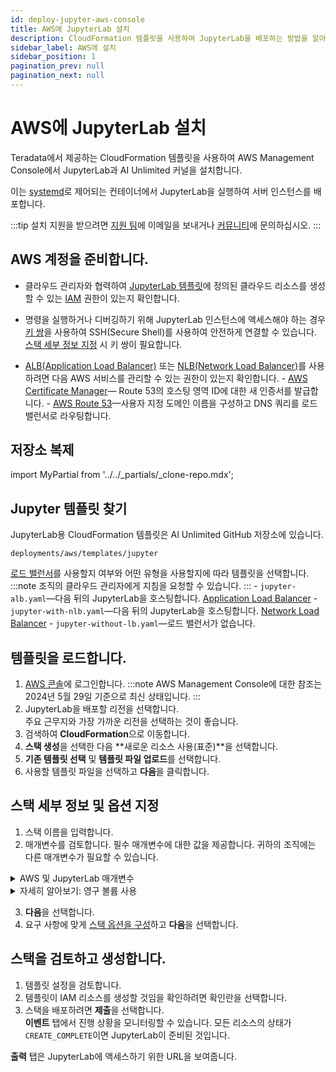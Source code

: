 ```yaml
---
id: deploy-jupyter-aws-console
title: AWS에 JupyterLab 설치
description: CloudFormation 템플릿을 사용하여 JupyterLab을 배포하는 방법을 알아보십시오.
sidebar_label: AWS에 설치
sidebar_position: 1
pagination_prev: null
pagination_next: null
---
```


# AWS에 JupyterLab 설치

Teradata에서 제공하는 CloudFormation 템플릿을 사용하여 AWS Management Console에서 JupyterLab과 AI Unlimited 커널을 설치합니다. 

이는 [systemd](../../glossary.md#systemd)로 제어되는 컨테이너에서 JupyterLab을 실행하여 서버 인스턴스를 배포합니다.

:::tip
설치 지원을 받으려면 <a href="mailto:aiunlimited.support@Teradata.com">지원 팀</a>에 이메일을 보내거나 [커뮤니티](https://support.teradata.com/community?id=community_forum&sys_id=b0aba91597c329d0e6d2bd8c1253affa)에 문의하십시오.
:::

## AWS 계정을 준비합니다.

- 클라우드 관리자와 협력하여 [JupyterLab 템플릿](https://github.com/Teradata/ai-unlimited/tree/develop/deployments/aws/templates/jupyter)에 정의된 클라우드 리소스를 생성할 수 있는 [IAM](https://aws.amazon.com/iam/) 권한이 있는지 확인합니다.

- 명령을 실행하거나 디버깅하기 위해 JupyterLab 인스턴스에 액세스해야 하는 경우 [키 쌍](https://docs.aws.amazon.com/AWSEC2/latest/UserGuide/ec2-key-pairs.html)을 사용하여 SSH(Secure Shell)를 사용하여 안전하게 연결할 수 있습니다. [스택 세부 정보 지정](#specify-stack-details-and-options) 시 키 쌍이 필요합니다.
  
- [ALB(Application Load Balancer)](https://docs.aws.amazon.com/elasticloadbalancing/latest/application/application-load-balancer-getting-started.html) 또는 [NLB(Network Load Balancer)](https://docs.aws.amazon.com/elasticloadbalancing/latest/network/network-load-balancer-getting-started.html)를 사용하려면 다음 AWS 서비스를 관리할 수 있는 권한이 있는지 확인합니다.
	\- [AWS Certificate Manager](https://docs.aws.amazon.com/acm/)— Route 53의 호스팅 영역 ID에 대한 새 인증서를 발급합니다.
	\- [AWS Route 53](https://docs.aws.amazon.com/Route53/latest/DeveloperGuide/Welcome.html)—사용자 지정 도메인 이름을 구성하고 DNS 쿼리를 로드 밸런서로 라우팅합니다.


## 저장소 복제

import MyPartial from '../../_partials/_clone-repo.mdx';

<MyPartial />


## Jupyter 템플릿 찾기

JupyterLab용 CloudFormation 템플릿은 AI Unlimited GitHub 저장소에 있습니다.

`deployments/aws/templates/jupyter`

[로드 밸런서](../../glossary.md#load-balancer)를 사용할지 여부와 어떤 유형을 사용할지에 따라 템플릿을 선택합니다.
:::note
조직의 클라우드 관리자에게 지침을 요청할 수 있습니다.
:::
    \- `jupyter-alb.yaml`—다음 뒤의 JupyterLab을 호스팅합니다. [Application Load Balancer](../../glossary.md#application-load-balancer)
    \- `jupyter-with-nlb.yaml`—다음 뒤의 JupyterLab을 호스팅합니다. [Network Load Balancer](../../glossary.md#network-load-balancer)
    \- `jupyter-without-lb.yaml`—로드 밸런서가 없습니다.


## 템플릿을 로드합니다.	

1. [AWS 콘솔](https://aws.amazon.com)에 로그인합니다.
   :::note
   AWS Management Console에 대한 참조는 2024년 5월 29일 기준으로 최신 상태입니다.
   :::
2. JupyterLab을 배포할 리전을 선택합니다.<br/>
   주요 근무지와 가장 가까운 리전을 선택하는 것이 좋습니다.
3. 검색하여 **CloudFormation**으로 이동합니다.
4. **스택 생성**을 선택한 다음 **새로운 리소스 사용(표준)**을 선택합니다.
5. **기존 템플릿 선택** 및 **템플릿 파일 업로드**를 선택합니다.
6. 사용할 템플릿 파일을 선택하고 **다음**을 클릭합니다.


## 스택 세부 정보 및 옵션 지정

1. 스택 이름을 입력합니다.
2. 매개변수를 검토합니다. 필수 매개변수에 대한 값을 제공합니다. 귀하의 조직에는 다른 매개변수가 필요할 수 있습니다.

<details>

<summary>AWS 및 JupyterLab 매개변수</summary>

| 매개변수 | 설명 | 노트 
|---------|-------------|-----------|
| InstanceType | 서비스에 사용하려는 EC2 인스턴스 유형입니다. | 필수 사항(기본값 제공)<br/>기본값: t3.small<br/>비용을 절감하려면 기본 인스턴스 유형을 사용하는 것이 좋습니다. |
| RootVolumeSize | 인스턴스에 연결하려는 루트 디스크의 크기(GB)입니다. | 필수 사항(기본값 제공)<br/>기본값: 8<br/>8~1000 사이의 값을 지원합니다. |
| TerminationProtection | 인스턴스 종료 보호를 활성화합니다. | 필수 사항(기본값 제공)<br/>기본값: false |
|IamRole | CloudFormation에서 새로운 IAM 역할을 만들어야 하는지 아니면 기존 역할을 사용해야 하는지 지정합니다. | 필수 사항(기본값 제공)<br/>기본값: 신규<br/>지원되는 옵션은 다음과 같습니다. 신규 또는 기존 |
|IamRoleName | 인스턴스에 할당할 IAM 역할의 이름으로, 기존 IAM 역할이거나 새로 생성된 IAM 역할일 수 있습니다. | 선택 사항(기본값 제공)<br/>기본값: ai-unlimited-iam-role<br/>새 IAM 역할의 이름을 지정하는 경우 CloudFormation에 CAPABILITY_NAMED_IAM 기능이 필요합니다. 자동 생성된 이름을 사용하려면 이 값을 비워 둡니다. |
|IamPermissions<br/>경계 | 인스턴스에 할당된 IAM 역할과 연결할 IAM 권한 경계의 ARN입니다.| 선택 사항<br/>기본값: NA|
|AvailabilityZone | 인스턴스를 배포할 가용성 영역입니다. | 필수 사항<br/>기본값: NA<br/>값은 서브넷, 기존 볼륨의 영역과 일치해야 하며 인스턴스 유형은 선택한 영역에서 사용할 수 있어야 합니다. |
|LoadBalancing		|인스턴스에 NLB를 통해 액세스할지 여부를 지정합니다. | 필수 사항(기본값 제공)<br/>기본값: NetworkLoadBalancer<br/>지원되는 옵션은 다음과 같습니다. NetworkLoadBalancer 또는 없음 |
|LoadBalancerScheme	| 로드 밸런서를 사용하는 경우 이 필드는 인스턴스에 인터넷에서 액세스할 수 있는지 아니면 VPC 내에서만 액세스할 수 있는지 여부를 지정합니다. | 선택 사항(기본값 제공)<br/>기본값: Internet-facing<br/> Internet-facing 로드 밸런서의 DNS 이름은 노드의 공용 IP 주소로 공개적으로 확인 가능합니다. 따라서 Internet-facing 로드 밸런서는 인터넷을 통해 클라이언트의 요청을 라우팅할 수 있습니다. 내부 로드 밸런서의 노드는 개인 IP 주소만 갖습니다. 내부 로드 밸런서의 DNS 이름은 노드의 개인 IP 주소로 공개적으로 확인 가능합니다. 따라서 내부 로드 밸런서는 로드 밸런서의 VPC에 액세스할 수 있는 클라이언트의 요청을 라우팅할 수 있습니다.|
|개인	|서비스가 공용 IP가 없는 개인 네트워크에 배포되는지 여부를 지정합니다.| 필수 사항<br/>기본값: false<br/>관리자가 있는 서브넷에서 `공용 IPv4 주소 자동 할당 활성화` 옵션을 선택했는지 확인합니다. 이 옵션을 선택하지 않으면 설치가 실패할 수 있습니다.|
|세션	|AWS Session Manager를 사용하여 인스턴스에 액세스할 수 있는지 여부를 지정합니다.| 필수 사항<br/>기본값: false |
|Vpc		|인스턴스를 배포할 네트워크입니다.|필수 사항<br/>기본값: NA|
|서브넷	|인스턴스를 배포하려는 하위 네트워크입니다. |필수 사항<br/>기본값: NA<br/>서브넷은 선택한 가용성 영역에 있어야 합니다.|
|KeyName		|인스턴스가 시작된 후 인스턴스에 안전하게 연결할 수 있는 공용/개인 키 쌍입니다. AWS 계정을 만들 때 선호하는 리전에서 만드는 키 쌍입니다.| 선택 사항<br/>기본값: NA<br/>SSH 키를 포함하지 않으려면 이 필드를 비워둡니다.|
|AccessCIDR	|인스턴스에 액세스할 수 있는 CIDR IP 주소 범위입니다.| 선택 사항<br/>기본값: NA<br/>이 값을 신뢰할 수 있는 IP 범위로 설정하는 것이 좋습니다. 사용자 지정 보안 그룹 수신 규칙을 만들지 않는 한 AccessCIDR, PrefixList 또는 SecurityGroup 중 하나 이상을 정의하여 인바운드 트래픽을 허용합니다.|
|PrefixList			| 인스턴스와 통신하는 데 사용할 수 있는 접두사 목록입니다. 동일한 정책 시행이 필요한 IP 주소 범위 세트를 정의하는 CIDR 블록의 컬렉션입니다. | 선택 사항<br/>기본값: NA<br/>사용자 지정 보안 그룹 수신 규칙을 만들지 않는 한 AccessCIDR, PrefixList 또는 SecurityGroup 중 하나 이상을 정의하여 인바운드 트래픽을 허용합니다.|
|SecurityGroup	|인스턴스에 대한 인바운드 및 아웃바운드 트래픽을 제어하는 가상 방화벽입니다.| 선택 사항<br/>기본값: NA<br/>인스턴스에 액세스할 수 있는 프로토콜, 포트 및 IP 주소 또는 CIDR 블록을 지정하는 규칙 세트로 구현됩니다. 사용자 지정 보안 그룹 수신 규칙을 만들지 않는 한 AccessCIDR, PrefixList 또는 SecurityGroup 중 하나 이상을 정의하여 인바운드 트래픽을 허용합니다.|
|UsePersistentVolume| 데이터를 저장하기 위해 새 영구 볼륨을 사용할지 기존 영구 볼륨을 사용할지 지정합니다. 매개변수 섹션 아래의 *자세히 알아보기: 영구 볼륨 사용*을 참조하십시오. |선택 사항(기본값 제공)<br/>기본값: 신규<br/>지원되는 옵션은 사용 사례에 따라 새 영구 볼륨 또는 기존 영구 볼륨입니다.|
|PersistentVolumeSize	|인스턴스에 연결할 수 있는 영구 볼륨의 크기(GB)입니다.|필수 사항(기본값 제공)<br/>기본값: 20<br/>8~1000 사이의 값을 지원합니다.|
|ExistingPersistent<br/>VolumeId		|인스턴스에 연결할 수 있는 기존 영구 볼륨의 ID입니다.| UsePersistentVolume이 기존으로 설정된 경우 필수 사항<br/>기본값: NA<br/>영구 볼륨은 AI Unlimited 인스턴스와 동일한 가용성 영역에 있어야 합니다.|
|PersistentVolume<br/>DeletionPolicy		|CloudFormation 배포를 삭제할 때의 영구 볼륨 동작입니다.| 필수 사항(기본값 제공)<br/>기본값: 유지<br/>지원되는 옵션은 다음과 같습니다. 삭제, 유지, RetainExceptOnCreate 및 스냅샷.|
|LatestAmiId	|AMI의 최신 버전을 가리키는 이미지의 ID입니다. 이 값은 SSM 조회에 사용됩니다.|필수 사항(기본값 제공)<br/>기본값: NA<br/>이 배포는 사용 가능한 최신 ami-amazon-linux-latest/amzn2-ami-hvm-x86_64-gp2 이미지를 사용합니다.<br/>중요: 이 값을 변경하면 스택이 손상될 수 있습니다.|
| JupyterHttpPort | JupyterLab 서비스 UI에 액세스하는 포트입니다. | 필수 사항(기본값 제공)<br/>기본값: 8888|
| JupyterVersion | 배포하려는 JupyterLab 버전입니다. | 필수 사항(기본값 제공)<br/>기본값: 최신<br/>값은 컨테이너 버전 태그입니다(예: 최신). |
| JupyterToken | UI에서 JupyterLab에 액세스하는 데 사용되는 토큰 또는 비밀번호입니다. | 필수 사항<br/>기본값: NA<br/>토큰은 문자로 시작해야 하며 영숫자만 포함해야 합니다. 허용되는 패턴은 ^[a-zA-Z][a-zA-Z0-9-]*입니다. |
</details>

<details>

<summary>자세히 알아보기: 영구 볼륨 사용</summary>

JupyterLab 인스턴스는 컨테이너에서 실행되고 인스턴스의 루트 볼륨에 있는 데이터베이스에 구성 데이터를 저장합니다. 인스턴스를 종료, 다시 시작 또는 스냅샷하고 다시 시작해도 이 데이터가 유지됩니다. 

영구 볼륨은 컨테이너화된 애플리케이션의 데이터를 해당 애플리케이션이 실행되는 컨테이너, 포드 또는 노드의 수명을 넘어 저장합니다. 

**영구 볼륨 없음**

컨테이너, 포드 또는 노드가 충돌하거나 종료되면 JupyterLab 구성 데이터가 손실됩니다. 새로운 JupyterLab 인스턴스를 배포할 수 있지만 손실된 인스턴스와 동일한 상태로는 배포할 수 없습니다.

**영구 볼륨 사용**

컨테이너, 포드 또는 노드가 충돌하거나 종료되고 JupyterLab 구성 데이터가 영구 볼륨에 저장된 경우 손실된 인스턴스와 동일한 구성을 갖는 새 JupyterLab 인스턴스를 배포할 수 있습니다.

**예**

1. JupyterLab을 배포하고 다음 매개변수를 포함합니다.
   - `UsePersistentVolume`: **신규**
   - `PersistentVolumeDeletionPolicy`: **유지**
3. 스택을 생성한 후 **출력** 탭에서 `volume-id`를 기록해 둡니다.
4. JupyterLab을 사용합니다.
5. JupyterLab 인스턴스가 손실된 경우 JupyterLab을 다시 배포하고 다음 매개변수를 포함합니다.
   - `UsePersistentVolume`: **신규**
   - `PersistentVolumeDeletionPolicy`: **유지** 
   - `ExistingPersistentVolumeId`: 2단계에서 기록한 값
   
 새로운 JupyterLab 인스턴스는 손실된 인스턴스와 동일한 구성을 갖습니다.

</details>

3. **다음**을 선택합니다.
4. 요구 사항에 맞게 [스택 옵션을 구성](https://docs.aws.amazon.com/AWSCloudFormation/latest/UserGuide/cfn-console-add-tags.html)하고 **다음**을 선택합니다. 


## 스택을 검토하고 생성합니다.

1. 템플릿 설정을 검토합니다. 
2. 템플릿이 IAM 리소스를 생성할 것임을 확인하려면 확인란을 선택합니다. 
3. 스택을 배포하려면 **제출**을 선택합니다.<br />
**이벤트** 탭에서 진행 상황을 모니터링할 수 있습니다. 모든 리소스의 상태가 `CREATE_COMPLETE`이면 JupyterLab이 준비된 것입니다. 

**출력** 탭은 JupyterLab에 액세스하기 위한 URL을 보여줍니다.




